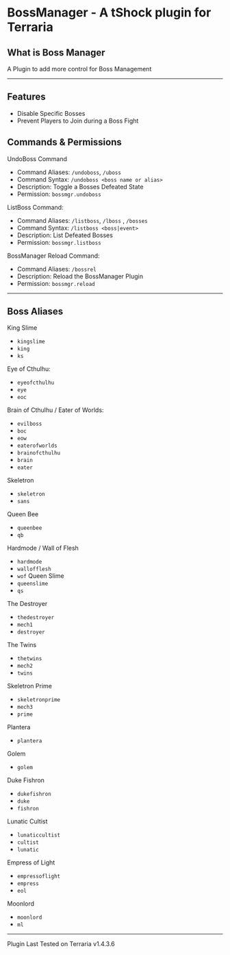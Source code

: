 # BossManager - A tShock plugin for Terraria

## What is Boss Manager
A Plugin to add more control for Boss Management

----

## Features
- Disable Specific Bosses
- Prevent Players to Join during a Boss Fight

## Commands & Permissions 
UndoBoss Command
- Command Aliases: ` /undoboss `, ` /uboss `
- Command Syntax: ` /undoboss <boss name or alias> `
- Description: Toggle a Bosses Defeated State
- Permission: ` bossmgr.undoboss `

ListBoss Command: 
- Command Aliases: ` /listboss `, ` /lboss ` , ` /bosses `
- Command Syntax: ` /listboss <boss|event> `
- Description: List Defeated Bosses
- Permission: ` bossmgr.listboss `

BossManager Reload Command: 
- Command Aliases: ` /bossrel `
- Description: Reload the BossManager Plugin
- Permission: ` bossmgr.reload `

----

## Boss Aliases

King Slime
- ` kingslime `
- ` king `
- ` ks `

Eye of Cthulhu: 
- ` eyeofcthulhu `
- ` eye `
- ` eoc `

Brain of Cthulhu / Eater of Worlds:
- ` evilboss `
- ` boc `
- ` eow `
- ` eaterofworlds `
- ` brainofcthulhu `
- ` brain `
- ` eater `

Skeletron
- ` skeletron `
- ` sans `

Queen Bee
- ` queenbee `
- ` qb `

Hardmode / Wall of Flesh
- ` hardmode `
- ` wallofflesh `
- ` wof `
Queen Slime
- ` queenslime `
- ` qs `

The Destroyer
- ` thedestroyer `
- ` mech1 `
- ` destroyer `

The Twins
- ` thetwins `
- ` mech2 `
- ` twins `

Skeletron Prime
- ` skeletronprime `
- ` mech3 `
- ` prime `

Plantera
- ` plantera `

Golem
- ` golem `

Duke Fishron
- ` dukefishron `
- ` duke `
- ` fishron `

Lunatic Cultist
- ` lunaticcultist `
- ` cultist `
- ` lunatic `

Empress of Light
- ` empressoflight `
- ` empress `
- ` eol `

Moonlord
- ` moonlord `
- ` ml `

----

Plugin Last Tested on Terraria v1.4.3.6
